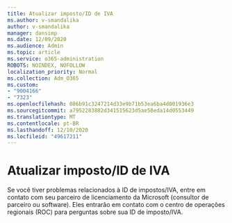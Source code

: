 ```yaml
---
title: Atualizar imposto/ID de IVA
ms.author: v-smandalika
author: v-smandalika
manager: dansimp
ms.date: 12/09/2020
ms.audience: Admin
ms.topic: article
ms.service: o365-administration
ROBOTS: NOINDEX, NOFOLLOW
localization_priority: Normal
ms.collection: Adm_O365
ms.custom:
- "9004166"
- "7323"
ms.openlocfilehash: 086b91c3247214d33e9b71b53ea6ba4d001936e3
ms.sourcegitcommit: a7952283882d341515623d5ae58eda14d0553449
ms.translationtype: MT
ms.contentlocale: pt-BR
ms.lasthandoff: 12/10/2020
ms.locfileid: "49617211"
---
```

# <a name="update-taxvat-id"></a>Atualizar imposto/ID de IVA

Se você tiver problemas relacionados à ID de impostos/IVA, entre em contato com seu parceiro de licenciamento da Microsoft (consultor de parceiro ou software). Eles entrarão em contato com o centro de operações regionais (ROC) para perguntas sobre sua ID de imposto/IVA. 